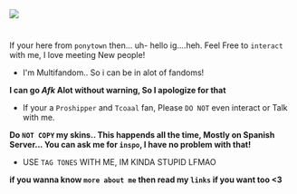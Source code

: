 <img src="https://64.media.tumblr.com/e8b73f9b61eca4f6bfef591c339d4abd/tumblr_p32ssmM7F11s0714io1_540.gif" width="" height="" />  

# 

If your here from `ponytown` then... uh- hello ig....heh. 
Feel Free to `interact` with me, I love meeting New people!

 - I'm Multifandom.. So i can be in alot of fandoms!

 **I  can go *Afk* Alot without warning, So I apologize for that**

- If your a `Proshipper` and `Tcoaal` fan, Please `DO NOT` even interact or Talk with me.

**Do `NOT COPY` my skins.. This happends all the time, Mostly on Spanish Server...
You can ask me for `inspo`, I have no problem with that!**

- USE `TAG TONES` WITH ME, IM KINDA STUPID LFMAO 

**if you wanna know `more about me`
then read my `links` if you want too <3**

#




